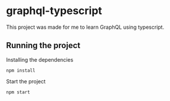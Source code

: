 # graphql-typescript

This project was made for me to learn GraphQL using typescript.

## Running the project
Installing the dependencies

```npm install```

Start the project

```npm start```